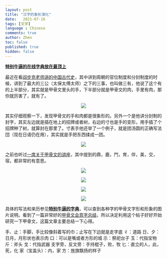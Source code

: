 ```yaml
---
layout: post
title: "汉字的象形演化"
date:   2021-07-16
tags: [文学]
language : Chinese
comments: true
author: Zhen
toc: false
published: true
hidden: false
---
```

[**特别牛逼的在线字典放在最顶上**](http://qiyuan.chaziwang.com/etymology-6273.html)

最近在看[阎步克老师讲的中国古代史](https://youtu.be/qX3z3Gij_XY)，其中讲到周朝的官位制度和分封制度的时候，讲到了最大的三公（太保太傅太师）之下的三事，也叫做三有，他说了这个有的上半部分，其实就是甲骨文里头的手，下半部分就是甲骨文的肉，手里有肉，那你就厉害了，就有了。

<p align="center"> <img src="{{ site.imageurl }}/甲骨文1.png"> </p> 

其实仔细观察一下，发现甲骨文的手和肉都是很象形的。另外一个是他讲分封制的封字，其实左边就是插在地上的招牌或者树，右边的寸也是手的变形，用手插了个招牌种了树，就算封在那里了。寸表手他还举了一个例子，就是团汤圆的正确写法団（现在日语仍在用），其实就是手把东西揉成一团。

<p align="center"> <img src="{{ site.imageurl }}/甲骨文2.png"> </p> 

之前也听过[一席关于甲骨文的讲座](https://youtu.be/_M1z8La1D2w)，其中提到的鼎，鹿，鬥，育，伴，美，交，宿，都非常的有意思。

<p align="center"> <img src="{{ site.imageurl }}/甲骨文3.png"> </p> 
<p align="center"> <img src="{{ site.imageurl }}/甲骨文4.png"> </p> 
<p align="center"> <img src="{{ site.imageurl }}/甲骨文5.png"> </p> 
<p align="center"> <img src="{{ site.imageurl }}/甲骨文6.png"> </p> 

具体的写法和来历参见[**特别牛逼的字典**](http://qiyuan.chaziwang.com/etymology-6273.html)，可以查到各种字的甲骨文字形和形象的图片说明。看到了一篇非常好的[甲骨文会意字总结](https://www.sohu.com/a/238575075_534801)，所以决定利用这个帖子好好开始研究一下甲骨文，这篇文章主要总结一下心得。

手、止：手脚，手比较像斜着写的巾；止写在下边就是走字底
彳：道路
日、夕：日月，月形状也表示肉
口：可以是嘴或者方形的城
示：祭祀台子
玉：代指宝物
斤：斧头
戈：代指武器
支字旁，反文旁：手持棍子，败，牧
匕：直立的人，此，死，化
家（宝盖头）：内，家
方：旌旗飘扬的样子


<!--stackedit_data:
eyJoaXN0b3J5IjpbODY0NTQyMjQwLC00NTk3NTU3MDgsOTc1Mj
c3MDk3LC0yMTE5MjM3NDQsLTQ3OTIwODAxMiwxMTg1NzEwMTIz
LC0xODU1NTY5MTIwLC0xNTA4NDU0NTg4LDE3ODcxNDUzOTksMT
k3NDkzMzk1MiwtMTMxMTY4ODgzNyw2MjU1NTI5MDFdfQ==
-->
